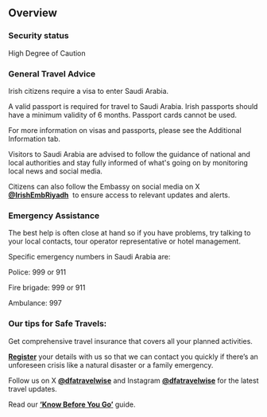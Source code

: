 ## Overview

### **Security status**

High Degree of Caution

### **General Travel Advice**

Irish citizens require a visa to enter Saudi Arabia.

A valid passport is required for travel to Saudi Arabia. Irish passports should have a minimum validity of 6 months. Passport cards cannot be used.

For more information on visas and passports, please see the Additional Information tab.

Visitors to Saudi Arabia are advised to follow the guidance of national and local authorities and stay fully informed of what's going on by monitoring local news and social media.

Citizens can also follow the Embassy on social media on X [**@IrishEmbRiyadh**](https://twitter.com/IrishEmbRiyadh?ref_src=twsrc%5Egoogle%7Ctwcamp%5Eserp%7Ctwgr%5Eauthor)  to ensure access to relevant updates and alerts.

### **Emergency Assistance**

The best help is often close at hand so if you have problems, try talking to your local contacts, tour operator representative or hotel management.

Specific emergency numbers in Saudi Arabia are:

Police: 999 or 911

Fire brigade: 999 or 911

Ambulance: 997

### **Our tips for Safe Travels:**

Get comprehensive travel insurance that covers all your planned activities.

[**Register**](/en/dfa/overseas-travel/citizens-registration/) your details with us so that we can contact you quickly if there’s an unforeseen crisis like a natural disaster or a family emergency.

Follow us on X [**@dfatravelwise**](https://www.twitter.com/DFATravelWise) and Instagram [**@dfatravelwise**](https://www.instagram.com/dfatravelwise/) for the latest travel updates.

Read our [**‘Know Before You Go’**](/en/dfa/overseas-travel/know-before-you-go/) guide.